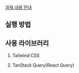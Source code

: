 [과제 내용 안내](https://docs.google.com/document/d/1y_Ou1wQvpzReYVTeekMiRgDRfSqNWDOzaPcW5D5832s/edit)

## 실행 방법

## 사용 라이브러리

1. Tailwind CSS

2. TanStack Query(React Query)